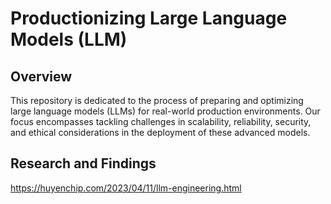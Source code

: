 # Productionizing Large Language Models (LLM)

## Overview
This repository is dedicated to the process of preparing and optimizing large language models (LLMs) for real-world production environments. Our focus encompasses tackling challenges in scalability, reliability, security, and ethical considerations in the deployment of these advanced models.

## Research and Findings
 https://huyenchip.com/2023/04/11/llm-engineering.html
